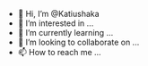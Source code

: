 - 👋 Hi, I’m @Katiushaka
- 👀 I’m interested in ...
- 🌱 I’m currently learning ...
- 💞️ I’m looking to collaborate on ...
- 📫 How to reach me ...

<!---
Katiushaka/Katiushaka is a ✨ special ✨ repository because its `README.md` (this file) appears on your GitHub profile.
You can click the Preview link to take a look at your changes.
--->
